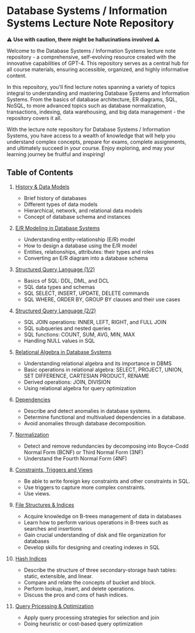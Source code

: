 # Database Systems / Information Systems Lecture Note Repository


⚠️ **Use with caution, there might be hallucinations involved ⚠️**

Welcome to the Database Systems / Information Systems lecture note repository - a comprehensive, self-evolving resource created with the innovative capabilities of GPT-4. This repository serves as a central hub for all course materials, ensuring accessible, organized, and highly informative content.

In this repository, you'll find lecture notes spanning a variety of topics integral to understanding and mastering Database Systems and Information Systems. From the basics of database architecture, ER diagrams, SQL, NoSQL, to more advanced topics such as database normalization, transactions, indexing, data warehousing, and big data management - the repository covers it all.

With the lecture note repository for Database Systems / Information Systems, you have access to a wealth of knowledge that will help you understand complex concepts, prepare for exams, complete assignments, and ultimately succeed in your course. Enjoy exploring, and may your learning journey be fruitful and inspiring!

## Table of Contents

1. [History & Data Models](lectures/VL1.md)
    - Brief history of databases
    - Different types of data models
    - Hierarchical, network, and relational data models
    - Concept of database schema and instances

2. [E/R Modeling in Database Systems](lectures/VL2.md)
    - Understanding entity-relationship (E/R) model
    - How to design a database using the E/R model
    - Entities, relationships, attributes: their types and roles
    - Converting an E/R diagram into a database schema

3. [Structured Query Language (1/2)](lectures/VL3.md)
    - Basics of SQL: DDL, DML, and DCL
    - SQL data types and schemas
    - SQL SELECT, INSERT, UPDATE, DELETE commands
    - SQL WHERE, ORDER BY, GROUP BY clauses and their use cases

4. [Structured Query Language (2/2)](lectures/VL4.md)
    - SQL JOIN operations: INNER, LEFT, RIGHT, and FULL JOIN
    - SQL subqueries and nested queries
    - SQL functions: COUNT, SUM, AVG, MIN, MAX
    - Handling NULL values in SQL

5. [Relational Algebra in Database Systems](lectures/VL5.md)
    - Understanding relational algebra and its importance in DBMS
    - Basic operations in relational algebra: SELECT, PROJECT, UNION, SET DIFFERENCE, CARTESIAN PRODUCT, RENAME
    - Derived operations: JOIN, DIVISION
    - Using relational algebra for query optimization

6. [Dependencies](lectures/VL6.md)
    - Describe and detect anomalies in database systems.
    - Determine functional and multivalued dependencies in a database.
    - Avoid anomalies through database decomposition.

7. [Normalization](lectures/VL7.md)
    - Detect and remove redundancies by decomposing into Boyce-Codd Normal Form (BCNF) or Third Normal Form (3NF)
    - Understand the Fourth Normal Form (4NF)

8. [Constraints, Triggers and Views](lectures/VL8.md)
    - Be able to write foreign key constraints and other constraints in SQL.
    - Use triggers to capture more complex constraints.
    - Use views.

9. [File Structures & Indices](lectures/VL9.md)
    - Acquire knowledge on B-trees management of data in databases
    - Learn how to perform various operations in B-trees such as searches and insertions
    - Gain crucial understanding of disk and file organization for databases
    - Develop skills for designing and creating indexes in SQL

10. [Hash Indices](lectures/VL10.md)
    - Describe the structure of three secondary-storage hash tables: static, extensible, and linear.
    - Compare and relate the concepts of bucket and block.
    - Perform lookup, insert, and delete operations.
    - Discuss the pros and cons of hash indices.

11. [Query Pricessing & Optimization](lectures/VL11.md)
    - Apply query processing strategies for selection and join
    - Doing heuristic or cost-based query optimization
